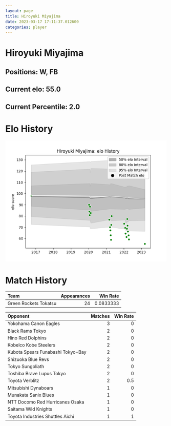```yaml
---  
layout: page  
title: Hiroyuki Miyajima  
date: 2023-03-17 17:11:37.012600  
categories: player  
---
```

# Hiroyuki Miyajima

## Positions: W, FB

## Current elo: 55.0

## Current Percentile: 2.0

# Elo History


![elo history](history_HiroyukiMiyajima.png)
# Match History


| Team                  |   Appearances |   Win Rate |
|:----------------------|--------------:|-----------:|
| Green Rockets Tokatsu |            24 |  0.0833333 |

| Opponent                          |   Matches |   Win Rate |
|:----------------------------------|----------:|-----------:|
| Yokohama Canon Eagles             |         3 |        0   |
| Black Rams Tokyo                  |         2 |        0   |
| Hino Red Dolphins                 |         2 |        0   |
| Kobelco Kobe Steelers             |         2 |        0   |
| Kubota Spears Funabashi Tokyo-Bay |         2 |        0   |
| Shizuoka Blue Revs                |         2 |        0   |
| Tokyo Sungoliath                  |         2 |        0   |
| Toshiba Brave Lupus Tokyo         |         2 |        0   |
| Toyota Verblitz                   |         2 |        0.5 |
| Mitsubishi Dynaboars              |         1 |        0   |
| Munakata Sanix Blues              |         1 |        0   |
| NTT Docomo Red Hurricanes Osaka   |         1 |        0   |
| Saitama Wild Knights              |         1 |        0   |
| Toyota Industries Shuttles Aichi  |         1 |        1   |
